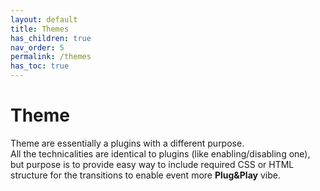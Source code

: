 ```yaml
---
layout: default
title: Themes
has_children: true
nav_order: 5
permalink: /themes
has_toc: true
---
```


# Theme
Theme are essentially a plugins with a different purpose.  
All the technicalities are identical to plugins (like enabling/disabling one), 
but purpose is to provide easy way to include required CSS or HTML structure for the transitions to enable event more **Plug&Play** vibe. 

